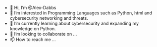 - 👋 Hi, I’m @Alex-Dabbs
- 👀 I’m interested in Programming Languages such as Python, html and cybersecurity networking and threats. 
- 🌱 I’m currently learning about cybersecurity and expanding my knowledge on Python. 
- 💞️ I’m looking to collaborate on ...
- 📫 How to reach me ...

<!---
Alex-Dabbs/Alex-Dabbs is a ✨ special ✨ repository because its `README.md` (this file) appears on your GitHub profile.
You can click the Preview link to take a look at your changes.
--->
